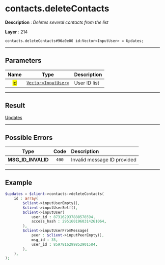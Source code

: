 # contacts.deleteContacts

**Description** : *Deletes several contacts from the list*

**Layer** : 214

```tl
contacts.deleteContacts#96a0e00 id:Vector<InputUser> = Updates;
```

---

## Parameters

| Name | Type | Description |
| :---: | :---: | :--- |
| <mark>id</mark> | [`Vector<InputUser>`](type/InputUser) | User ID list |

---

## Result

[Updates](type/Updates)

---

## Possible Errors

| Type | Code | Description |
| :---: | :---: | :--- |
| **MSG_ID_INVALID** | `400` | Invalid message ID provided |

---

## Example

```php
$updates = $client->contacts->deleteContacts(
	id : array(
		$client->inputUserEmpty(),
		$client->inputUserSelf(),
		$client->inputUser(
			user_id : 873162937888578594,
			access_hash : 2951601960314261064,
		),
		$client->inputUserFromMessage(
			peer : $client->inputPeerEmpty(),
			msg_id : 35,
			user_id : 8597816299852901584,
		),
	),
);
```